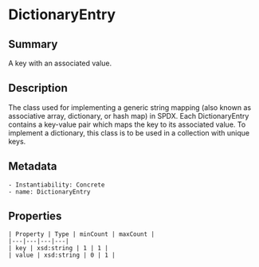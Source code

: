 <!-- Automatically generated by spec-parser v2.0.0 on 2023-12-25T20:28:21.783513+00:00 -->
<!-- SPDX-License-Identifier: Community-Spec-1.0 -->

# DictionaryEntry

## Summary

A key with an associated value.


## Description

The class used for implementing a generic string mapping (also known as associative array, dictionary, or hash map) in SPDX.  Each DictionaryEntry contains a key-value pair which maps the key to its associated value.  To implement a dictionary, this class is to be used in a collection with unique keys.


## Metadata

    - Instantiability: Concrete
    - name: DictionaryEntry



## Properties

    | Property | Type | minCount | maxCount |
    |---|---|---|---|
    | key | xsd:string | 1 | 1 |
    | value | xsd:string | 0 | 1 |

